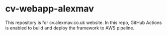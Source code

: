 # cv-webapp-alexmav
This repository is for cv.alexmav.co.uk website. In this repo, GitHub Actions is enabled to build and deploy the framework to AWS pipeline.
